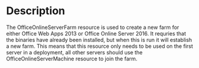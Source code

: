 # Description

The OfficeOnlineServerFarm resource is used to create a new farm for either
Office Web Apps 2013 or Office Online Server 2016. It requries that the binaries
have already been installed, but when this is run it will establish a new farm. This
means that this resource only needs to be used on the first server in a deployment,
all other servers should use the OfficeOnlineServerMachine resource to join
the farm.
